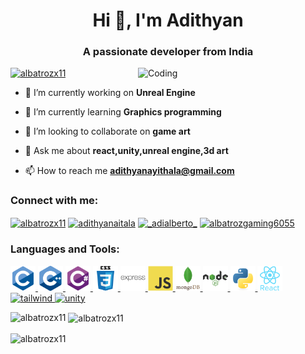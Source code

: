 <h1 align="center">Hi 👋, I'm Adithyan</h1>
<h3 align="center">A passionate developer from India</h3>
<img align="right" alt="Coding" width="300" src="https://i.pinimg.com/originals/09/c6/29/09c62903beeba336dc9da76eb5c9a107.gif">


<p align="left"> <a href="https://twitter.com/albatrozx11" target="blank"><img src="https://img.shields.io/twitter/follow/albatrozx11?logo=twitter&style=for-the-badge" alt="albatrozx11" /></a> </p>

- 🔭 I’m currently working on **Unreal Engine**

- 🌱 I’m currently learning **Graphics programming**

- 👯 I’m looking to collaborate on **game art**

- 💬 Ask me about **react,unity,unreal engine,3d art**

- 📫 How to reach me **adithyanayithala@gmail.com**

<h3 align="left">Connect with me:</h3>
<p align="left">
<a href="https://twitter.com/albatrozx11" target="blank"><img align="center" src="https://raw.githubusercontent.com/rahuldkjain/github-profile-readme-generator/master/src/images/icons/Social/twitter.svg" alt="albatrozx11" height="30" width="40" /></a>
<a href="https://linkedin.com/in/adithyanaitala" target="blank"><img align="center" src="https://raw.githubusercontent.com/rahuldkjain/github-profile-readme-generator/master/src/images/icons/Social/linked-in-alt.svg" alt="adithyanaitala" height="30" width="40" /></a>
<a href="https://instagram.com/_adialberto_" target="blank"><img align="center" src="https://raw.githubusercontent.com/rahuldkjain/github-profile-readme-generator/master/src/images/icons/Social/instagram.svg" alt="_adialberto_" height="30" width="40" /></a>
<a href="https://www.youtube.com/c/albatrozgaming6055" target="blank"><img align="center" src="https://raw.githubusercontent.com/rahuldkjain/github-profile-readme-generator/master/src/images/icons/Social/youtube.svg" alt="albatrozgaming6055" height="30" width="40" /></a>
</p>

<h3 align="left">Languages and Tools:</h3>
<p align="left"> <a href="https://www.cprogramming.com/" target="_blank" rel="noreferrer"> <img src="https://raw.githubusercontent.com/devicons/devicon/master/icons/c/c-original.svg" alt="c" width="40" height="40"/> </a> <a href="https://www.w3schools.com/cpp/" target="_blank" rel="noreferrer"> <img src="https://raw.githubusercontent.com/devicons/devicon/master/icons/cplusplus/cplusplus-original.svg" alt="cplusplus" width="40" height="40"/> </a> <a href="https://www.w3schools.com/cs/" target="_blank" rel="noreferrer"> <img src="https://raw.githubusercontent.com/devicons/devicon/master/icons/csharp/csharp-original.svg" alt="csharp" width="40" height="40"/> </a> <a href="https://www.w3schools.com/css/" target="_blank" rel="noreferrer"> <img src="https://raw.githubusercontent.com/devicons/devicon/master/icons/css3/css3-original-wordmark.svg" alt="css3" width="40" height="40"/> </a> <a href="https://expressjs.com" target="_blank" rel="noreferrer"> <img src="https://raw.githubusercontent.com/devicons/devicon/master/icons/express/express-original-wordmark.svg" alt="express" width="40" height="40"/> </a> <a href="https://developer.mozilla.org/en-US/docs/Web/JavaScript" target="_blank" rel="noreferrer"> <img src="https://raw.githubusercontent.com/devicons/devicon/master/icons/javascript/javascript-original.svg" alt="javascript" width="40" height="40"/> </a> <a href="https://www.mongodb.com/" target="_blank" rel="noreferrer"> <img src="https://raw.githubusercontent.com/devicons/devicon/master/icons/mongodb/mongodb-original-wordmark.svg" alt="mongodb" width="40" height="40"/> </a> <a href="https://nodejs.org" target="_blank" rel="noreferrer"> <img src="https://raw.githubusercontent.com/devicons/devicon/master/icons/nodejs/nodejs-original-wordmark.svg" alt="nodejs" width="40" height="40"/> </a> <a href="https://www.python.org" target="_blank" rel="noreferrer"> <img src="https://raw.githubusercontent.com/devicons/devicon/master/icons/python/python-original.svg" alt="python" width="40" height="40"/> </a> <a href="https://reactjs.org/" target="_blank" rel="noreferrer"> <img src="https://raw.githubusercontent.com/devicons/devicon/master/icons/react/react-original-wordmark.svg" alt="react" width="40" height="40"/> </a> <a href="https://tailwindcss.com/" target="_blank" rel="noreferrer"> <img src="https://www.vectorlogo.zone/logos/tailwindcss/tailwindcss-icon.svg" alt="tailwind" width="40" height="40"/> </a> <a href="https://unity.com/" target="_blank" rel="noreferrer"> <img src="https://www.vectorlogo.zone/logos/unity3d/unity3d-icon.svg" alt="unity" width="40" height="40"/> </a> </p>

<p><img align="left" src="https://github-readme-stats.vercel.app/api/top-langs?username=albatrozx11&show_icons=true&locale=en&layout=compact" alt="albatrozx11" /></p>

<p>&nbsp;<img align="center" src="https://github-readme-stats.vercel.app/api?username=albatrozx11&show_icons=true&locale=en" alt="albatrozx11" /></p>

<p><img align="center" src="https://github-readme-streak-stats.herokuapp.com/?user=albatrozx11&" alt="albatrozx11" /></p>
